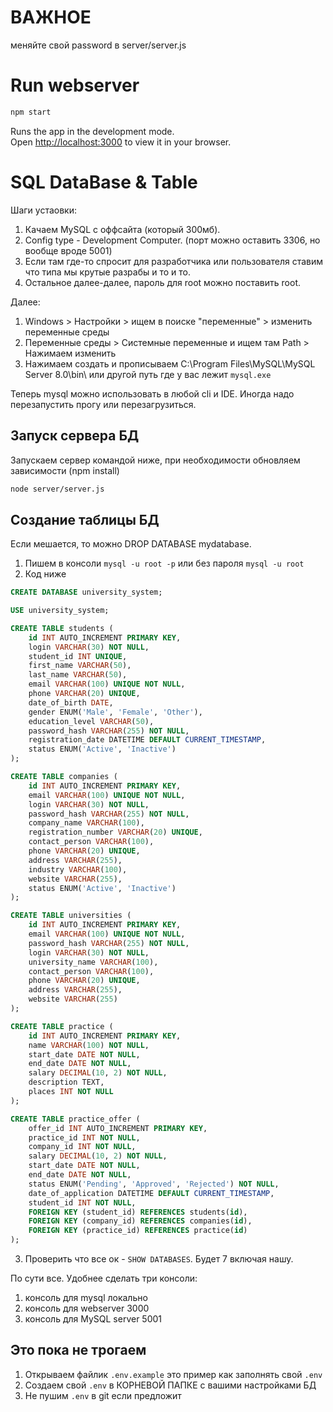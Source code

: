 # ВАЖНОЕ

меняйте свой password в server/server.js

# Run webserver

```bash
npm start
```

Runs the app in the development mode.\
Open [http://localhost:3000](http://localhost:3000) to view it in your browser.

# SQL DataBase & Table

Шаги устаовки:
1. Качаем MySQL с оффсайта (который 300мб).
2. Config type - Development Computer. (порт можно оставить 3306, но вообще вроде 5001)
3. Если там где-то спросит для разработчика или пользователя ставим что типа мы крутые разрабы и то и то.
3. Остальное далее-далее, пароль для root можно поставить root.

Далее:
1. Windows > Настройки > ищем в поиске "переменные" > изменить переменные среды
2. Переменные среды > Системные переменные и ищем там Path > Нажимаем изменить
3. Нажимаем создать и прописываем C:\Program Files\MySQL\MySQL Server 8.0\bin\ или другой путь где у вас лежит `mysql.exe`

Теперь mysql можно использовать в любой cli и IDE. Иногда надо перезапустить прогу или перезагрузиться.

## Запуск сервера БД

Запускаем сервер командой ниже, при необходимости обновляем зависимости (npm install)

```bash
node server/server.js
``` 

## Создание таблицы БД

Если мешается, то можно DROP DATABASE mydatabase.

1. Пишем в консоли `mysql -u root -p` или без пароля `mysql -u root`
2. Код ниже
```sql
CREATE DATABASE university_system;

USE university_system;

CREATE TABLE students (
    id INT AUTO_INCREMENT PRIMARY KEY,
    login VARCHAR(30) NOT NULL,
    student_id INT UNIQUE,
    first_name VARCHAR(50),
    last_name VARCHAR(50),
    email VARCHAR(100) UNIQUE NOT NULL,
    phone VARCHAR(20) UNIQUE,
    date_of_birth DATE,
    gender ENUM('Male', 'Female', 'Other'),
    education_level VARCHAR(50),
    password_hash VARCHAR(255) NOT NULL,
    registration_date DATETIME DEFAULT CURRENT_TIMESTAMP,
    status ENUM('Active', 'Inactive')
);

CREATE TABLE companies (
    id INT AUTO_INCREMENT PRIMARY KEY,
    email VARCHAR(100) UNIQUE NOT NULL,
    login VARCHAR(30) NOT NULL,
    password_hash VARCHAR(255) NOT NULL,
    company_name VARCHAR(100),
    registration_number VARCHAR(20) UNIQUE,
    contact_person VARCHAR(100),
    phone VARCHAR(20) UNIQUE,
    address VARCHAR(255),
    industry VARCHAR(100),
    website VARCHAR(255),
    status ENUM('Active', 'Inactive')
);

CREATE TABLE universities (
    id INT AUTO_INCREMENT PRIMARY KEY,
    email VARCHAR(100) UNIQUE NOT NULL,
    password_hash VARCHAR(255) NOT NULL,
    login VARCHAR(30) NOT NULL,
    university_name VARCHAR(100),
    contact_person VARCHAR(100),
    phone VARCHAR(20) UNIQUE,
    address VARCHAR(255),
    website VARCHAR(255)
);

CREATE TABLE practice (
    id INT AUTO_INCREMENT PRIMARY KEY,
    name VARCHAR(100) NOT NULL,
    start_date DATE NOT NULL,
    end_date DATE NOT NULL,
    salary DECIMAL(10, 2) NOT NULL,
    description TEXT,
    places INT NOT NULL
);

CREATE TABLE practice_offer (
    offer_id INT AUTO_INCREMENT PRIMARY KEY,
    practice_id INT NOT NULL,
    company_id INT NOT NULL,
    salary DECIMAL(10, 2) NOT NULL,
    start_date DATE NOT NULL,
    end_date DATE NOT NULL,
    status ENUM('Pending', 'Approved', 'Rejected') NOT NULL,
    date_of_application DATETIME DEFAULT CURRENT_TIMESTAMP,
    student_id INT NOT NULL,
    FOREIGN KEY (student_id) REFERENCES students(id),
    FOREIGN KEY (company_id) REFERENCES companies(id),
    FOREIGN KEY (practice_id) REFERENCES practice(id)
);
```
3. Проверить что все ок - `SHOW DATABASES`. Будет 7 включая нашу.

По сути все. Удобнее сделать три консоли:
1. консоль для mysql локально
2. консоль для webserver 3000
3. консоль для MySQL server 5001

## Это пока не трогаем

1. Открываем файлик `.env.example` это пример как заполнять свой `.env`
2. Создаем свой `.env` в КОРНЕВОЙ ПАПКЕ с вашими настройками БД
3. Не пушим `.env` в git если предложит